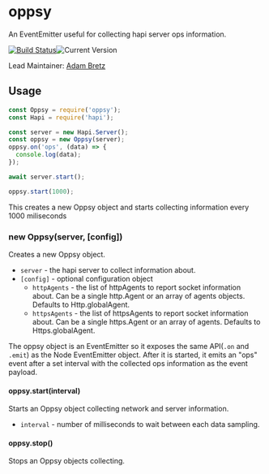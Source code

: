 # oppsy

An EventEmitter useful for collecting hapi server ops information.

[![Build Status](https://secure.travis-ci.org/hapijs/oppsy.svg)](http://travis-ci.org/hapijs/oppsy)![Current Version](https://img.shields.io/npm/v/oppsy.svg)

Lead Maintainer: [Adam Bretz](https://github.com/arb)

## Usage

```js
const Oppsy = require('oppsy');
const Hapi = require('hapi');

const server = new Hapi.Server();
const oppsy = new Oppsy(server);
oppsy.on('ops', (data) => {
  console.log(data);
});

await server.start();

oppsy.start(1000);
```

This creates a new Oppsy object and starts collecting information every 1000 miliseconds

### new Oppsy(server, [config])

Creates a new Oppsy object.
- `server` - the hapi server to collect information about.
- `[config]` - optional configuration object
  - `httpAgents` - the list of httpAgents to report socket information about. Can be a single http.Agent or an array of agents objects. Defaults to Http.globalAgent.
  - `httpsAgents` - the list of httpsAgents to report socket information about. Can be a single https.Agent or an array of agents. Defaults to Https.globalAgent.

The oppsy object is an EventEmitter so it exposes the same API(`.on` and `.emit`) as the Node EventEmitter object. After it is started, it emits an "ops" event after a set interval with the collected ops information as the event payload.

#### oppsy.start(interval)

Starts an Oppsy object collecting network and server information.
- `interval` - number of milliseconds to wait between each data sampling.

#### oppsy.stop()

Stops an Oppsy objects collecting.
